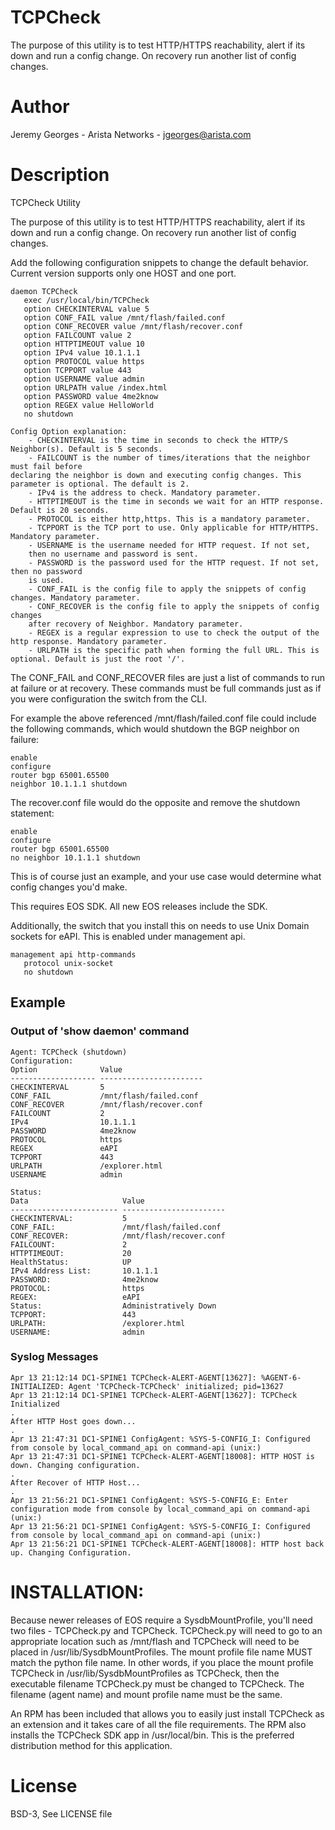 # TCPCheck 

The purpose of this utility is to test HTTP/HTTPS reachability, alert if its down and
run a config change. On recovery run another list of config changes.

# Author
Jeremy Georges - Arista Networks   - jgeorges@arista.com

# Description
TCPCheck Utility


The purpose of this utility is to test HTTP/HTTPS reachability, alert if its down and
run a config change. On recovery run another list of config changes.

Add the following configuration snippets to change the default behavior.  Current version supports only
one HOST and one port.


```
daemon TCPCheck
   exec /usr/local/bin/TCPCheck
   option CHECKINTERVAL value 5
   option CONF_FAIL value /mnt/flash/failed.conf
   option CONF_RECOVER value /mnt/flash/recover.conf
   option FAILCOUNT value 2
   option HTTPTIMEOUT value 10
   option IPv4 value 10.1.1.1
   option PROTOCOL value https
   option TCPPORT value 443
   option USERNAME value admin
   option URLPATH value /index.html
   option PASSWORD value 4me2know
   option REGEX value HelloWorld 
   no shutdown
```

```
Config Option explanation:
    - CHECKINTERVAL is the time in seconds to check the HTTP/S Neighbor(s). Default is 5 seconds.
    - FAILCOUNT is the number of times/iterations that the neighbor must fail before
declaring the neighbor is down and executing config changes. This parameter is optional. The default is 2.
    - IPv4 is the address to check. Mandatory parameter.
    - HTTPTIMEOUT is the time in seconds we wait for an HTTP response. Default is 20 seconds.
    - PROTOCOL is either http,https. This is a mandatory parameter.
    - TCPPORT is the TCP port to use. Only applicable for HTTP/HTTPS. Mandatory parameter.
    - USERNAME is the username needed for HTTP request. If not set,
    then no username and password is sent.
    - PASSWORD is the password used for the HTTP request. If not set, then no password
    is used.
    - CONF_FAIL is the config file to apply the snippets of config changes. Mandatory parameter.
    - CONF_RECOVER is the config file to apply the snippets of config changes
    after recovery of Neighbor. Mandatory parameter.
    - REGEX is a regular expression to use to check the output of the http response. Mandatory parameter.
    - URLPATH is the specific path when forming the full URL. This is optional. Default is just the root '/'.
```

The CONF_FAIL and CONF_RECOVER files are just a list of commands to run at failure or at recovery. These commands
must be full commands just as if you were configuration the switch from the CLI.

For example the above referenced /mnt/flash/failed.conf file could include the following commands, which would
shutdown the BGP neighbor on failure:

```
enable
configure
router bgp 65001.65500
neighbor 10.1.1.1 shutdown
```

The recover.conf file would do the opposite and remove the shutdown statement:

```
enable
configure
router bgp 65001.65500
no neighbor 10.1.1.1 shutdown
```

This is of course just an example, and your use case would determine what config changes you'd make.


This requires EOS SDK.
All new EOS releases include the SDK.

Additionally, the switch that you install this on needs to use Unix Domain sockets for eAPI. This is enabled under management api.

```
management api http-commands
   protocol unix-socket
   no shutdown
``` 

## Example

### Output of 'show daemon' command
```
Agent: TCPCheck (shutdown)
Configuration:
Option              Value                   
------------------- ----------------------- 
CHECKINTERVAL       5                       
CONF_FAIL           /mnt/flash/failed.conf  
CONF_RECOVER        /mnt/flash/recover.conf 
FAILCOUNT           2                       
IPv4                10.1.1.1                
PASSWORD            4me2know                
PROTOCOL            https                   
REGEX               eAPI                    
TCPPORT             443                     
URLPATH             /explorer.html          
USERNAME            admin                   

Status:
Data                     Value                   
------------------------ ----------------------- 
CHECKINTERVAL:           5                       
CONF_FAIL:               /mnt/flash/failed.conf  
CONF_RECOVER:            /mnt/flash/recover.conf 
FAILCOUNT:               2                       
HTTPTIMEOUT:             20                      
HealthStatus:            UP                      
IPv4 Address List:       10.1.1.1                
PASSWORD:                4me2know                
PROTOCOL:                https                   
REGEX:                   eAPI                    
Status:                  Administratively Down   
TCPPORT:                 443                     
URLPATH:                 /explorer.html          
USERNAME:                admin    
```

### Syslog Messages
```
Apr 13 21:12:14 DC1-SPINE1 TCPCheck-ALERT-AGENT[13627]: %AGENT-6-INITIALIZED: Agent 'TCPCheck-TCPCheck' initialized; pid=13627
Apr 13 21:12:14 DC1-SPINE1 TCPCheck-ALERT-AGENT[13627]: TCPCheck Initialized
.
After HTTP Host goes down...
.
Apr 13 21:47:31 DC1-SPINE1 ConfigAgent: %SYS-5-CONFIG_I: Configured from console by local_command_api on command-api (unix:)
Apr 13 21:47:31 DC1-SPINE1 TCPCheck-ALERT-AGENT[18008]: HTTP HOST is down. Changing configuration.
.
After Recover of HTTP Host...
.
Apr 13 21:56:21 DC1-SPINE1 ConfigAgent: %SYS-5-CONFIG_E: Enter configuration mode from console by local_command_api on command-api (unix:)
Apr 13 21:56:21 DC1-SPINE1 ConfigAgent: %SYS-5-CONFIG_I: Configured from console by local_command_api on command-api (unix:)
Apr 13 21:56:21 DC1-SPINE1 TCPCheck-ALERT-AGENT[18008]: HTTP host back up. Changing Configuration.
```



# INSTALLATION:
Because newer releases of EOS require a SysdbMountProfile, you'll need two files - TCPCheck.py and TCPCheck.
TCPCheck.py will need to go to an appropriate location such as /mnt/flash and TCPCheck will need to be placed in 
/usr/lib/SysdbMountProfiles. The mount profile file name MUST match the python file name. In other words, if 
you place the mount profile TCPCheck in /usr/lib/SysdbMountProfiles as TCPCheck, then the executable filename TCPCheck.py 
must be changed to TCPCheck. The filename (agent name) and mount profile name must be the same.

An RPM has been included that allows you to easily just install TCPCheck as an extension and it takes care of all
the file requirements. The RPM also installs the TCPCheck SDK app in /usr/local/bin. This is the preferred distribution 
method for this application.



License
=======
BSD-3, See LICENSE file
